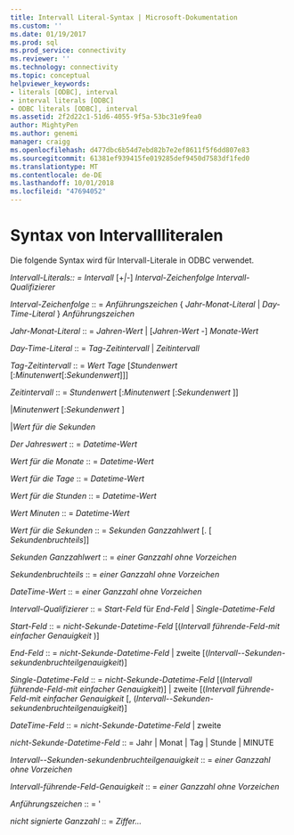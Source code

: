 ```yaml
---
title: Intervall Literal-Syntax | Microsoft-Dokumentation
ms.custom: ''
ms.date: 01/19/2017
ms.prod: sql
ms.prod_service: connectivity
ms.reviewer: ''
ms.technology: connectivity
ms.topic: conceptual
helpviewer_keywords:
- literals [ODBC], interval
- interval literals [ODBC]
- ODBC literals [ODBC], interval
ms.assetid: 2f2d22c1-51d6-4055-9f5a-53bc31e9fea0
author: MightyPen
ms.author: genemi
manager: craigg
ms.openlocfilehash: d477dbc6b54d7ebd82b7e2ef8611f5f6dd807e83
ms.sourcegitcommit: 61381ef939415fe019285def9450d7583df1fed0
ms.translationtype: MT
ms.contentlocale: de-DE
ms.lasthandoff: 10/01/2018
ms.locfileid: "47694052"
---
```

# <a name="interval-literal-syntax"></a>Syntax von Intervallliteralen
Die folgende Syntax wird für Intervall-Literale in ODBC verwendet.  
  
 *Intervall-Literals:: = Intervall* [+*&#124;*-] *Interval-Zeichenfolge Intervall-Qualifizierer*  
  
 *Interval-Zeichenfolge* :: = *Anführungszeichen* { *Jahr-Monat-Literal* &#124; *Day-Time-Literal* } *Anführungszeichen*  
  
 *Jahr-Monat-Literal* :: = *Jahren-Wert* &#124; [*Jahren-Wert* -] *Monate-Wert*  
  
 *Day-Time-Literal* :: = *Tag-Zeitintervall* &#124; *Zeitintervall*  
  
 *Tag-Zeitintervall* :: = *Wert Tage* [*Stundenwert* [:*Minutenwert*[:*Sekundenwert*]]]  
  
 *Zeitintervall* :: = *Stundenwert* [:*Minutenwert* [:*Sekundenwert* ]]  
  
 &#124;*Minutenwert* [:*Sekundenwert* ]  
  
 &#124;*Wert für die Sekunden*  
  
 *Der Jahreswert* :: = *Datetime-Wert*  
  
 *Wert für die Monate* :: = *Datetime-Wert*  
  
 *Wert für die Tage* :: = *Datetime-Wert*  
  
 *Wert für die Stunden* :: = *Datetime-Wert*  
  
 *Wert Minuten* :: = *Datetime-Wert*  
  
 *Wert für die Sekunden* :: = *Sekunden Ganzzahlwert* [. [ *Sekundenbruchteils*]]  
  
 *Sekunden Ganzzahlwert* :: = *einer Ganzzahl ohne Vorzeichen*  
  
 *Sekundenbruchteils* :: = *einer Ganzzahl ohne Vorzeichen*  
  
 *DateTime-Wert* :: = *einer Ganzzahl ohne Vorzeichen*  
  
 *Intervall-Qualifizierer* :: = *Start-Feld* für *End-Feld* &#124; *Single-Datetime-Feld*  
  
 *Start-Feld* :: = *nicht-Sekunde-Datetime-Feld* [(*Intervall führende-Feld-mit einfacher Genauigkeit* )]  
  
 *End-Feld* :: = *nicht-Sekunde-Datetime-Feld* &#124; zweite [(*Intervall--Sekunden-sekundenbruchteilgenauigkeit*)]  
  
 *Single-Datetime-Feld* :: = *nicht-Sekunde-Datetime-Feld* [(*Intervall führende-Feld-mit einfacher Genauigkeit*)] &#124; zweite [(*Intervall führende-Feld-mit einfacher Genauigkeit*  [, (*Intervall--Sekunden-sekundenbruchteilgenauigkeit*)]  
  
 *DateTime-Feld* :: = *nicht-Sekunde-Datetime-Feld* &#124; zweite  
  
 *nicht-Sekunde-Datetime-Feld* :: = Jahr &#124; Monat &#124; Tag &#124; Stunde &#124; MINUTE  
  
 *Intervall--Sekunden-sekundenbruchteilgenauigkeit* :: = *einer Ganzzahl ohne Vorzeichen*  
  
 *Intervall-führende-Feld-Genauigkeit* :: = *einer Ganzzahl ohne Vorzeichen*  
  
 *Anführungszeichen* :: = '  
  
 *nicht signierte Ganzzahl* :: = *Ziffer...*
